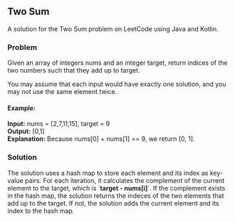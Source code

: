 <h2>Two Sum</h2>

A solution for the Two Sum problem on LeetCode using Java and Kotlin.

<h3>Problem</h3>

Given an array of integers nums and an integer target, return indices of the two numbers such that they add up to target.

You may assume that each input would have exactly one solution, and you may not use the same element twice.

<h4>Example:</h4>

<strong>Input:</strong> nums = [2,7,11,15], target = 9 <br>
<strong>Output:</strong> [0,1] <br>
<strong>Explanation:</strong> Because nums[0] + nums[1] == 9, we return [0, 1].

<h3>Solution</h3>

<p>The solution uses a hash map to store each element and its index as key-value pairs. For each iteration, it calculates the complement of the current element to the target, which is `<strong>target - nums[i]</strong>`. If the complement exists in the hash map, the solution returns the indeces of the two elements that add up to the target. If not, the solution adds the current element and its index to the hash map.</p>

